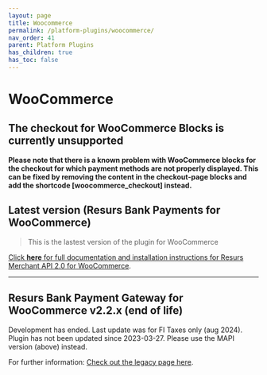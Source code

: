 ```yaml
---
layout: page
title: Woocommerce
permalink: /platform-plugins/woocommerce/
nav_order: 41
parent: Platform Plugins
has_children: true
has_toc: false
---
```


# WooCommerce 

## The checkout for WooCommerce Blocks is currently unsupported

**Please note that there is a known problem with WooCommerce blocks for the checkout for which payment methods are not properly displayed. This can be fixed by removing the content in the checkout-page blocks and add the shortcode [woocommerce_checkout] instead.**

## Latest version (**Resurs Bank Payments for WooCommerce**)

> This is the lastest version of the plugin for WooCommerce

[Click **here** for full documentation and installation instructions for Resurs Merchant API 2.0 for WooCommerce](resurs-merchant-api-2-0-for-woocommerce/index.md).


-------------------

## Resurs Bank Payment Gateway for WooCommerce v2.2.x (**end of life**)

Development has ended. Last update was for FI Taxes only (aug 2024). Plugin has not been updated since 2023-03-27. Please use the MAPI version (above) instead.

For further information: [Check out the legacy page here](version22.md).
